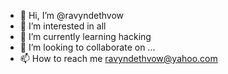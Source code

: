 - 👋 Hi, I’m @ravyndethvow
- 👀 I’m interested in all
- 🌱 I’m currently learning hacking
- 💞️ I’m looking to collaborate on ...
- 📫 How to reach me ravyndethvow@yahoo.com

<!---
ravyndethvow/ravyndethvow is a ✨ special ✨ repository because its `README.md` (this file) appears on your GitHub profile.
You can click the Preview link to take a look at your changes.
--->

